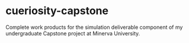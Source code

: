 # cueriosity-capstone
Complete work products for the simulation deliverable component of my undergraduate Capstone project at Minerva University.

